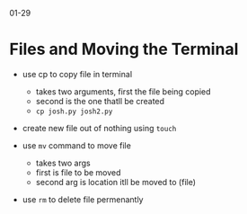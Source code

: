 01-29

# Files and Moving the Terminal

- use cp to copy file in terminal
	- takes two arguments, first the file being copied
	- second is the one thatll be created
	- `cp josh.py josh2.py`

- create new file out of nothing using `touch`

- use `mv` command to move file
	- takes two args 
	- first is file to be moved
	- second arg is location itll be moved to (file)

- use `rm` to delete file permenantly
